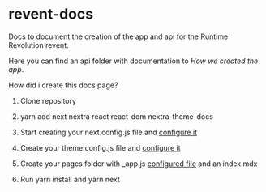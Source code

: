 # revent-docs

Docs to document the creation of the app and api for the Runtime Revolution revent.

Here you can find an api folder with documentation to *How we created the app*.

How did i create this docs page?

  1. Clone repository
  
  2. yarn add next nextra react react-dom nextra-theme-docs
  
  3. Start creating your next.config.js file and [configure it](https://nextra.vercel.app/get-started)

  4. Create your theme.config.js file and [configure it](https://nextra.vercel.app/themes/docs/configuration)

  5. Create your pages folder with _app.js [configured file](https://nextra.vercel.app/get-started) and an index.mdx

  6. Run yarn install and yarn next
